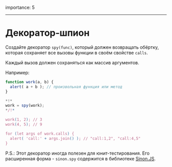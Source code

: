 importance: 5

---

# Декоратор-шпион

Создайте декоратор `spy(func)`, который должен возвращать обёртку, которая сохраняет все вызовы функции в своём свойстве `calls`.

Каждый вызов должен сохраняться как массив аргументов.

Например:

```js
function work(a, b) {
  alert( a + b ); // произвольная функция или метод
}

*!*
work = spy(work);
*/!*

work(1, 2); // 3
work(4, 5); // 9

for (let args of work.calls) {
  alert( 'call:' + args.join() ); // "call:1,2", "call:4,5"
}
```

P.S.: Этот декоратор иногда полезен для юнит-тестирования. Его расширенная форма - `sinon.spy` содержится в библиотеке [Sinon.JS](http://sinonjs.org/).

